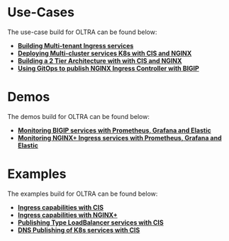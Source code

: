 # Use-Cases
The use-case build for OLTRA can be found below:

- [**Building Multi-tenant Ingress services**](two-tier-architectures/multi-tenancy/)
- [**Deploying Multi-cluster services K8s with CIS and NGINX**](two-tier-architectures/multi-cluster)
- [**Building a 2 Tier Architecture with with CIS and NGINX**](two-tier-architectures)
- [**Using GitOps to publish NGINX Ingress Controller with BIGIP**](two-tier-architectures/gitops)


# Demos
The demos build for OLTRA can be found below:

- [**Monitoring BIGIP services with Prometheus, Grafana and Elastic**](bigip-monitoring)
- [**Monitoring NGINX+ Ingress services with Prometheus, Grafana and Elastic**](nginx-monitoring)


# Examples
The examples build for OLTRA can be found below:

- [**Ingress capabilities with CIS**](cis-examples)
- [**Ingress capabilities with NGINX+**](nic-examples)
- [**Publishing Type LoadBalancer services with CIS**](cis-examples/cis-crd/serviceTypeLB/)
- [**DNS Publishing of K8s services with CIS**](cis-examples/cis-crd/ExternalDNS/)
